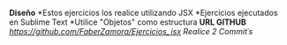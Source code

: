**Diseño**
*Estos ejercicios los realice utilizando JSX
*Ejercicios ejecutados en Sublime Text
*Utilice "Objetos" como estructura
**URL GITHUB**
*https://github.com/FaberZamora/Ejercicios_jsx*
*Realice 2 Commit´s*

